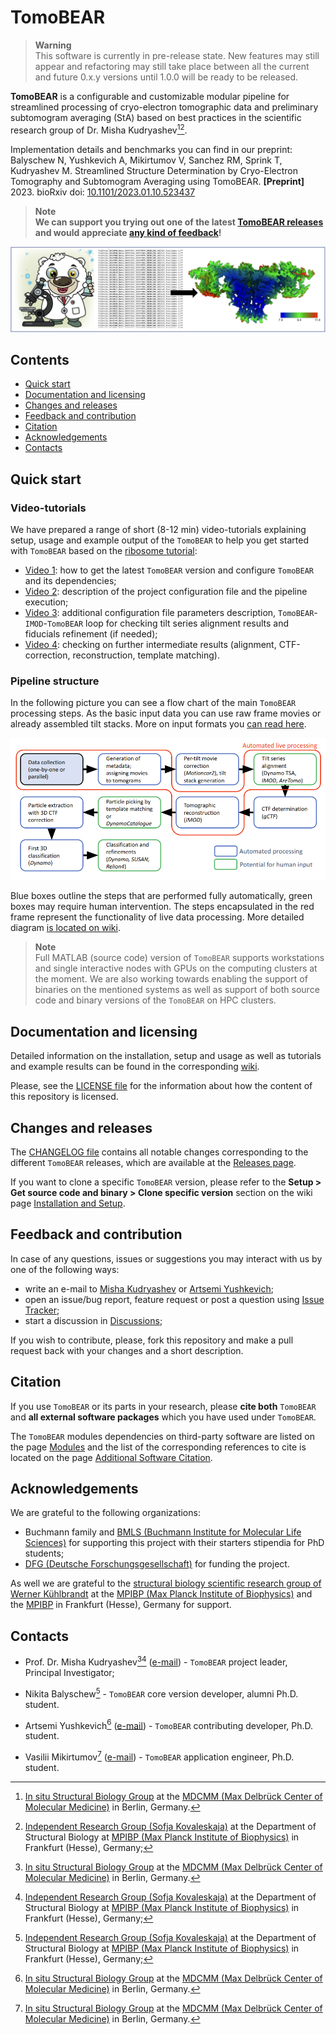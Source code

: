 # TomoBEAR

> **Warning**
> <br/> This software is currently in pre-release state. New features may still appear and refactoring may still take place between all the current and future 0.x.y versions until 1.0.0 will be ready to be released.

**TomoBEAR** is a configurable and customizable modular pipeline for streamlined processing of cryo-electron tomographic data and preliminary subtomogram averaging (StA) based on best practices in the scientific research group of Dr. Misha Kudryashev[^1][^2].

Implementation details and benchmarks you can find in our preprint:
</br> Balyschew N, Yushkevich A, Mikirtumov V, Sanchez RM, Sprink T, Kudryashev M. Streamlined Structure Determination by Cryo-Electron Tomography and Subtomogram Averaging using TomoBEAR. **[Preprint]** 2023. bioRxiv doi: [10.1101/2023.01.10.523437](https://www.biorxiv.org/content/10.1101/2023.01.10.523437v1)

> **Note**
> <br/> **We can support you trying out one of the latest [TomoBEAR releases](https://github.com/KudryashevLab/TomoBEAR/releases) and would appreciate [any kind of feedback](#feedback-and-contribution)!**

![TomoBEAR Social Media Logo Image](images/TomoBEAR_gitlogo.png)

## Contents

- [Quick start](#quick-start)
- [Documentation and licensing](#documentation-and-licensing)
- [Changes and releases](#changes-and-releases)
- [Feedback and contribution](#feedback-and-contribution)
- [Citation](#citation)
- [Acknowledgements](#acknowledgements)
- [Contacts](#contacts)

## Quick start

### Video-tutorials

We have prepared a range of short (8-12 min) video-tutorials explaining setup, usage and example output of the ```TomoBEAR``` to help you get started with ```TomoBEAR``` based on the [ribosome tutorial](https://github.com/KudryashevLab/TomoBEAR/wiki/Tutorials):
* [Video 1](https://drive.google.com/file/d/1Nhltdo7DbWdzPhAbnkzq7lCkDghxJrku/view?usp=share_link): how to get the latest ```TomoBEAR``` version and configure ```TomoBEAR``` and its dependencies;
* [Video 2](https://drive.google.com/file/d/12h8Vs4eUeJDJAb5S6nF2BuOX7lfvmmYo/view?usp=share_link): description of the project configuration file and the pipeline execution;
* [Video 3](https://drive.google.com/file/d/16nNdu89XUZglO_PiRKmGkK85o_nWqOB8/view?usp=share_link): additional configuration file parameters description, ```TomoBEAR```-```IMOD```-```TomoBEAR``` loop for checking tilt series alignment results and fiducials refinement (if needed);
* [Video 4](https://drive.google.com/file/d/1t3ol3KlHqBGtnZp1bnLHi_Anurd2VPcx/view?usp=share_link): checking on further intermediate results (alignment, CTF-correction, reconstruction, template matching).

### Pipeline structure

In the following picture you can see a flow chart of the main `TomoBEAR` processing steps. As the basic input data you can use raw frame movies or already assembled tilt stacks. More on input formats you [can read here](https://github.com/KudryashevLab/TomoBEAR/wiki/Usage.md#input-data-file-formats).

![Schematic Pipeline Image](images/pipeline_simplified.png)

Blue boxes outline the steps that are performed fully automatically, green boxes may require human intervention. The steps encapsulated in the red frame represent the functionality of live data processing. More detailed diagram [is located on wiki](https://github.com/KudryashevLab/TomoBEAR/wiki).

> **Note**
> <br/> Full MATLAB (source code) version of `TomoBEAR` supports workstations and single interactive nodes with GPUs on the computing clusters at the moment. We are also working towards enabling the support of binaries on the mentioned systems as well as support of both source code and binary versions of the `TomoBEAR` on HPC clusters.

## Documentation and licensing

Detailed information on the installation, setup and usage as well as tutorials and example results can be found in the corresponding [wiki](https://github.com/KudryashevLab/TomoBEAR/wiki).

Please, see the [LICENSE file](LICENSE.md) for the information about how the content of this repository is licensed.

## Changes and releases

The [CHANGELOG file](CHANGELOG.md) contains all notable changes corresponding to the different `TomoBEAR` releases, which are available at the [Releases page](https://github.com/KudryashevLab/TomoBEAR/releases).

If you want to clone a specific ```TomoBEAR``` version, please refer to the **Setup > Get source code and binary > Clone specific version** section on the wiki page [Installation and Setup](https://github.com/KudryashevLab/TomoBEAR/wiki/Installation-and-Setup.md).

## Feedback and contribution

In case of any questions, issues or suggestions you may interact with us by one of the following ways:
* write an e-mail to [Misha Kudryashev](mailto:misha.kudryashev@gmail.com) or [Artsemi Yushkevich](mailto:Artsemi.Yushkevich@mdc-berlin.de);
* open an issue/bug report, feature request or post a question using [Issue Tracker](https://github.com/KudryashevLab/TomoBEAR/issues);
* start a discussion in [Discussions](https://github.com/KudryashevLab/TomoBEAR/discussions);

If you wish to contribute, please, fork this repository and make a pull request back with your changes and a short description.

## Citation

If you use `TomoBEAR` or its parts in your research, please **cite both** `TomoBEAR` and **all external software packages** which you have used under `TomoBEAR`.

The `TomoBEAR` modules dependencies on third-party software are listed on the page [Modules](https://github.com/KudryashevLab/TomoBEAR/wiki/Modules.md) and the list of the corresponding references to cite is located on the page [Additional Software Citation](https://github.com/KudryashevLab/TomoBEAR/wiki/Additional-Software-Citation.md).

## Acknowledgements

We are grateful to the following organizations:
- Buchmann family and [BMLS (Buchmann Institute for Molecular Life Sciences)](https://www.bmls.de) for supporting this project with their starters stipendia for PhD students;
- [DFG (Deutsche Forschungsgesellschaft)](https://www.dfg.de) for funding the project.

As well we are grateful to the [structural biology scientific research group of Werner Kühlbrandt](https://www.biophys.mpg.de/2207989/werner_kuehlbrandt) at the [MPIBP (Max Planck Institute of Biophysics)](https://www.biophys.mpg.de) and the [MPIBP](https://www.biophys.mpg.de) in Frankfurt (Hesse), Germany for support.

## Contacts
* Prof. Dr. Misha Kudryashev[^1][^2] ([e-mail](mailto:misha.kudryashev@gmail.com?subject=[GitHub]%20TomoBEAR)) - `TomoBEAR` project leader, Principal Investigator;

* Nikita Balyschew[^2] - `TomoBEAR` core version developer, alumni Ph.D. student.

* Artsemi Yushkevich[^1] ([e-mail](mailto:Artsemi.Yushkevich@mdc-berlin.de?subject=[GitHub]%20TomoBEAR)) - `TomoBEAR` contributing developer, Ph.D. student.

* Vasilii Mikirtumov[^1] ([e-mail](mailto:mikivasia@gmail.com?subject=[GitHub]%20TomoBEAR)) - `TomoBEAR` application engineer, Ph.D. student.


[^1]: [In situ Structural Biology Group](https://www.mdc-berlin.de/kudryashev) at the [MDCMM (Max Delbrück Center of Molecular Medicine)](https://www.mdc-berlin.de) in Berlin, Germany.

[^2]: [Independent Research Group (Sofja Kovaleskaja)](https://www.biophys.mpg.de/2149775/members) at the Department of Structural Biology at [MPIBP (Max Planck Institute of Biophysics)](https://www.biophys.mpg.de/en) in Frankfurt (Hesse), Germany;
